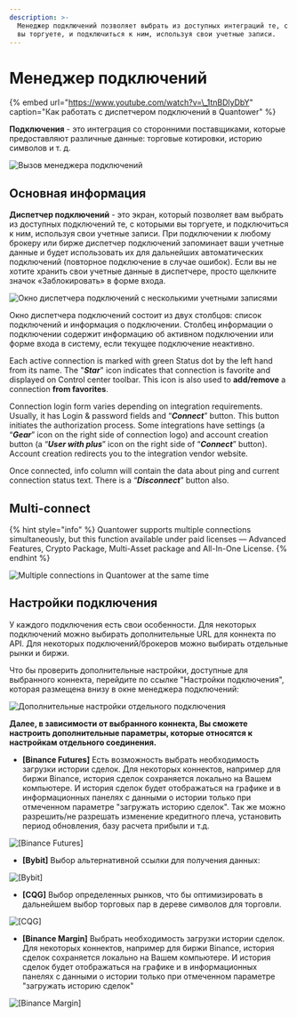 ```yaml
---
description: >-
  Менеджер подключений позволяет выбрать из доступных интеграций те, с которыми
  вы торгуете, и подключиться к ним, используя свои учетные записи.
---
```


# Менеджер подключений

{% embed url="https://www.youtube.com/watch?v=\_1tnBDlyDbY" caption="Как работать с диспетчером подключений в Quantower" %}

**Подключения** - это интеграция со сторонними поставщиками, которые предоставляют различные данные: торговые котировки, историю символов и т. д.

![&#x412;&#x44B;&#x437;&#x43E;&#x432; &#x43C;&#x435;&#x43D;&#x435;&#x434;&#x436;&#x435;&#x440;&#x430; &#x43F;&#x43E;&#x434;&#x43A;&#x43B;&#x44E;&#x447;&#x435;&#x43D;&#x438;&#x439;](../.gitbook/assets/vyzov-menedzhera-podklyuchenii.png)

## Основная информация

**Диспетчер подключений** - это экран, который позволяет вам выбрать из доступных подключений те, с которыми вы торгуете, и подключиться к ним, используя свои учетные записи. При подключении к любому брокеру или бирже диспетчер подключений запоминает ваши учетные данные и будет использовать их для дальнейших автоматических подключений \(повторное подключение в случае ошибок\). Если вы не хотите хранить свои учетные данные в диспетчере, просто щелкните значок «Заблокировать» в форме входа.

![&#x41E;&#x43A;&#x43D;&#x43E; &#x434;&#x438;&#x441;&#x43F;&#x435;&#x442;&#x447;&#x435;&#x440;&#x430; &#x43F;&#x43E;&#x434;&#x43A;&#x43B;&#x44E;&#x447;&#x435;&#x43D;&#x438;&#x439; &#x441; &#x43D;&#x435;&#x441;&#x43A;&#x43E;&#x43B;&#x44C;&#x43A;&#x438;&#x43C;&#x438; &#x443;&#x447;&#x435;&#x442;&#x43D;&#x44B;&#x43C;&#x438; &#x437;&#x430;&#x43F;&#x438;&#x441;&#x44F;&#x43C;&#x438;](../.gitbook/assets/multiple-accounts.gif)

Окно диспетчера подключений состоит из двух столбцов: список подключений и информация о подключении. Столбец информации о подключении содержит информацию об активном подключении или форме входа в систему, если текущее подключение неактивно.

Each active connection is marked with green Status dot by the left hand from its name. The "_**Star**_" icon indicates that connection is favorite and displayed on Control center toolbar. This icon is also used to **add/remove** a connection **from favorites**.

Connection login form varies depending on integration requirements. Usually, it has Login & password fields and “_**Connect**_” button. This button initiates the authorization process. Some integrations have settings \(a “_**Gear**_” icon on the right side of connection logo\) and account creation button \(a “_**User with plus**_” icon on the right side of “_**Connect**_” button\). Account creation redirects you to the integration vendor website.

Once connected, info column will contain the data about ping and current connection status text. There is a “_**Disconnect**_” button also.

## Multi-connect

{% hint style="info" %}
Quantower supports multiple connections simultaneously, but this function available under paid licenses — Advanced Features, Crypto Package, Multi-Asset package and All-In-One License.
{% endhint %}

![Multiple connections in Quantower at the same time ](../.gitbook/assets/multiple-connections.png)

## Настройки подключения

У каждого подключения есть свои особенности. Для некоторых подключений можно выбирать дополнительные URL для коннекта по API. Для некоторых подключений/брокеров можно выбирать отдельные рынки и биржи. 

Что бы проверить дополнительные настройки, доступные для выбранного коннекта, перейдите по ссылке "Настройки подключения", которая размещена внизу в окне менеджера подключений:

![&#x414;&#x43E;&#x43F;&#x43E;&#x43B;&#x43D;&#x438;&#x442;&#x435;&#x43B;&#x44C;&#x43D;&#x44B;&#x435; &#x43D;&#x430;&#x441;&#x442;&#x440;&#x43E;&#x439;&#x43A;&#x438; &#x43E;&#x442;&#x434;&#x435;&#x43B;&#x44C;&#x43D;&#x43E;&#x433;&#x43E; &#x43F;&#x43E;&#x434;&#x43A;&#x43B;&#x44E;&#x447;&#x435;&#x43D;&#x438;&#x44F;](../.gitbook/assets/nastroiki-podklyucheniya.png)

**Далее, в зависимости от выбранного коннекта, Вы сможете настроить дополнительные параметры, которые относятся к настройкам отдельного соединения.**

* **\[Binance Futures\]**  Есть возможность выбрать необходимость загрузки истории сделок. Для некоторых коннектов, например для биржи Binance, история сделок сохраняется локально на Вашем компьютере. И история сделок будет отображаться на графике и в информационных панелях с данными о истории только при отмеченном параметре "загружать историю сделок". Так же можно разрешить/не разрешать изменение кредитного плеча, установить период обновления, базу расчета прибыли и т.д.

![\[Binance Futures\] ](../.gitbook/assets/fyuchersy-binans.png)

* **\[Bybit\]** Выбор альтернативной ссылки для получения данных:

![\[Bybit\]](../.gitbook/assets/babit-nastroiki.png)

*  **\[CQG\]** Выбор определенных рынков, что бы оптимизировать в дальнейшем выбор торговых пар в дереве символов для торговли.

![\[CQG\] ](../.gitbook/assets/amp-dopolnitelnye-nastroiki.png)

*  **\[Binance Margin\]** Выбрать необходимость загрузки истории сделок. Для некоторых коннектов, например для биржи Binance, история сделок сохраняется локально на Вашем компьютере. И история сделок будет отображаться на графике и в информационных панелях с данными о истории только при отмеченном параметре "загружать историю сделок"

![\[Binance Margin\] ](../.gitbook/assets/binans-marzhin.png)

